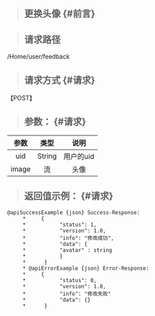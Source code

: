> ## 更换头像 {#前言}

> ## **请求路径**

/Home/user/feedback

> ## 请求方式 {#请求}

【POST】

> ## 参数： {#请求}

| 参数 | 类型 | 说明 |
| :---: | :---: | :---: |
| uid | String | 用户的uid |
| image | 流 | 头像 |

> ## 返回值示例： {#请求}

```
@apiSuccessExample {json} Success-Response:
     *     {
     *           "status": 1,
     *           "version": 1.0,
     *           "info": "修改成功",
     *           "data": {
     *           "avatar" : string  
     *           }
     *      }
     * @apiErrorExample {json} Error-Response:
     *     {
     *           "status": 0,
     *           "version": 1.0,
     *           "info": "修改失败"
     *           "data": {}
     *      }
```



